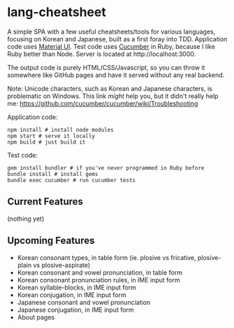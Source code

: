 # lang-cheatsheet

A simple SPA with a few useful cheatsheets/tools for various languages, focusing on Korean and Japanese, built as a first foray into TDD. Application code uses [Material UI](http://material-ui.com). Test code uses [Cucumber](http://cucumber.io) in Ruby, because I like Ruby better than Node. Server is located at http://localhost:3000.

The output code is purely HTML/CSS/Javascript, so you can throw it somewhere like GitHub pages and have it served without any real backend.

Note: Unicode characters, such as Korean and Japanese characters, is problematic on Windows. This link *might* help you, but it didn't really help me: https://github.com/cucumber/cucumber/wiki/Troubleshooting

Application code:
```
npm install # install node modules
npm start # serve it locally
npm build # just build it
```

Test code:
```
gem install bundler # if you've never programmed in Ruby before
bundle install # install gems
bundle exec cucumber # run cucumber tests
```

## Current Features

(nothing yet)

## Upcoming Features

* Korean consonant types, in table form (ie. plosive vs fricative, plosive-plain vs plosive-aspirate)
* Korean consonant and vowel pronunciation, in table form
* Korean consonant pronunciation rules, in IME input form
* Korean syllable-blocks, in IME input form
* Korean conjugation, in IME input form
* Japanese consonant and vowel pronunciation
* Japanese conjugation, in IME input form
* About pages
